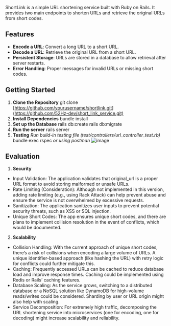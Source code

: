 ShortLink is a simple URL shortening service built with Ruby on Rails. It provides two main endpoints to shorten URLs and retrieve the original URLs from short codes.

## Features
- **Encode a URL**: Convert a long URL to a short URL.
- **Decode a URL**: Retrieve the original URL from a short URL.
- **Persistent Storage**: URLs are stored in a database to allow retrieval after server restarts.
- **Error Handling**: Proper messages for invalid URLs or missing short codes.

## Getting Started

1. **Clone the Repository**
   git clone [https://github.com/yourusername/shortlink.git](https://github.com/52Hz-dev/short_link_service.git)
2. **Install Dependencies**
   bundle install
3. **Set up the Database**
   rails db:create rails db:migrate
4. **Run the server**
  rails server
5. **Testing**
*Run build-in testing file (test/controllers/url_controller_test.rb)*
  bundle exec rspec
 *or using postman*
![image](https://github.com/user-attachments/assets/7051d799-7e84-4bdd-a9c9-f3ab2e76aaeb)
   

##   Evaluation
1. **Security**
- Input Validation: The application validates that original_url is a proper URL format to avoid storing malformed or unsafe URLs.
- Rate Limiting (Consideration): Although not implemented in this version, adding rate limiting (e.g., using Rack Attack) can help prevent abuse and ensure the service is not overwhelmed by excessive requests.
- Sanitization: The application sanitizes user inputs to prevent potential security threats, such as XSS or SQL injection.
- Unique Short Codes: The app ensures unique short codes, and there are plans to implement collision resolution in the event of conflicts, which would be documented.
2. **Scalability**
- Collision Handling: With the current approach of unique short codes, there’s a risk of collisions when encoding a large volume of URLs. A unique identifier-based approach (like hashing the URL) with retry logic for conflicts could further mitigate this.
- Caching: Frequently accessed URLs can be cached to reduce database load and improve response times. Caching could be implemented using Redis or Rails’ caching features.
- Database Scaling: As the service grows, switching to a distributed database or a NoSQL solution like DynamoDB for high-volume reads/writes could be considered. Sharding by user or URL origin might also help with scaling.
- Service Decomposition: For extremely high traffic, decomposing the URL shortening service into microservices (one for encoding, one for decoding) might increase scalability and reliability.

